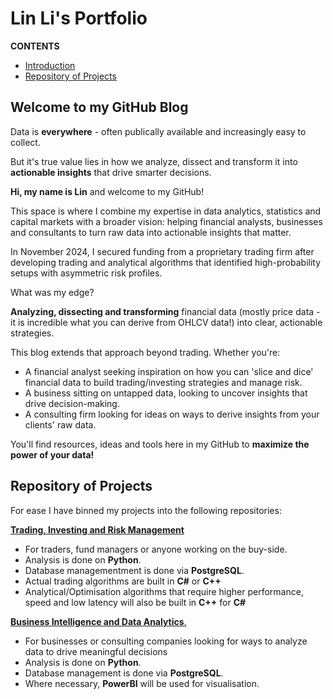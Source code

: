 # Lin Li's Portfolio

**CONTENTS**
- [Introduction](#welcome-to-my-github-blog)
- [Repository of Projects](#repository-of-projects)

## Welcome to my GitHub Blog

Data is **everywhere** - often publically available and increasingly easy to collect. 

But it's true value lies in how we analyze, dissect and transform it into **actionable insights** that drive smarter decisions.

**Hi, my name is Lin** and welcome to my GitHub!

This space is where I combine my expertise in data analytics, statistics and capital markets with a broader vision: helping financial analysts, businesses and consultants to turn raw data into actionable insights that matter.

In November 2024, I secured funding from a proprietary trading firm after developing trading and analytical algorithms that identified high-probability setups with asymmetric risk profiles.

What was my edge?

**Analyzing, dissecting and transforming** financial data (mostly price data - it is incredible what you can derive from OHLCV data!) into clear, actionable strategies. 

This blog extends that approach beyond trading. Whether you're:
- A financial analyst seeking inspiration on how you can 'slice and dice' financial data to build trading/investing strategies and manage risk.  
- A business sitting on untapped data, looking to uncover insights that drive decision-making.
- A consulting firm looking for ideas on ways to derive insights from your clients' raw data. 

You'll find resources, ideas and tools here in my GitHub to **maximize the power of your data!**

## Repository of Projects

For ease I have binned my projects into the following repositories: 

[**Trading, Investing and Risk Management**](https://github.com/linli2492/ProjectsPortfolio/tree/main/TradingPortfolioRiskManagement) 
- For traders, fund managers or anyone working on the buy-side.
- Analysis is done on **Python**.
- Database managementment is done via **PostgreSQL**.
- Actual trading algorithms are built in **C#** or **C++**
- Analytical/Optimisation algorithms that require higher performance, speed and low latency will also be built in **C++** for **C#**  

[**Business Intelligence and Data Analytics**.](https://github.com/linli2492/ProjectsPortfolio/tree/main/BusinessIntelligenceAndDataAnalytics)
- For businesses or consulting companies looking for ways to analyze data to drive meaningful decisions
- Analysis is done on **Python**.
- Database management is done via **PostgreSQL**.
- Where necessary, **PowerBI** will be used for visualisation.
